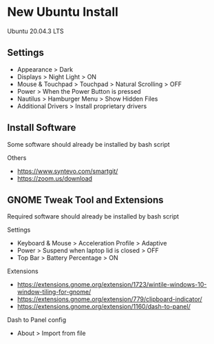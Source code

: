 # New Ubuntu Install

Ubuntu 20.04.3 LTS

## Settings

- Appearance > Dark
- Displays > Night Light > ON
- Mouse & Touchpad > Touchpad > Natural Scrolling > OFF
- Power > When the Power Button is pressed
- Nautilus > Hamburger Menu > Show Hidden Files
- Additional Drivers > Install proprietary drivers

## Install Software

Some software should already be installed by bash script

Others

- https://www.syntevo.com/smartgit/
- https://zoom.us/download

## GNOME Tweak Tool and Extensions

Required software should already be installed by bash script

Settings

- Keyboard & Mouse > Acceleration Profile > Adaptive
- Power > Suspend when laptop lid is closed > OFF
- Top Bar > Battery Percentage > ON

Extensions

- https://extensions.gnome.org/extension/1723/wintile-windows-10-window-tiling-for-gnome/
- https://extensions.gnome.org/extension/779/clipboard-indicator/
- https://extensions.gnome.org/extension/1160/dash-to-panel/

Dash to Panel config

- About > Import from file
